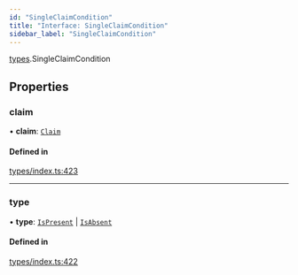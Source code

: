 ```yaml
---
id: "SingleClaimCondition"
title: "Interface: SingleClaimCondition"
sidebar_label: "SingleClaimCondition"
---
```


[types](../../../modules/Types/Types.md).SingleClaimCondition

## Properties

### claim

• **claim**: [`Claim`](../../../modules/Types/Types.md#claim)

#### Defined in

[types/index.ts:423](https://github.com/PolymeshAssociation/polymesh-sdk/blob/2d3ac2aea/src/types/index.ts#L423)

___

### type

• **type**: [`IsPresent`](../../../enums/Types/ConditionType/ConditionType.md#ispresent) \| [`IsAbsent`](../../../enums/Types/ConditionType/ConditionType.md#isabsent)

#### Defined in

[types/index.ts:422](https://github.com/PolymeshAssociation/polymesh-sdk/blob/2d3ac2aea/src/types/index.ts#L422)
